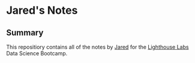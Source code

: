 # Jared's Notes
## Summary

This repositiory contains all of the notes by [Jared](https://github.com/iuxo) for the [Lighthouse Labs](https://www.lighthouselabs.ca/) Data Science Bootcamp.